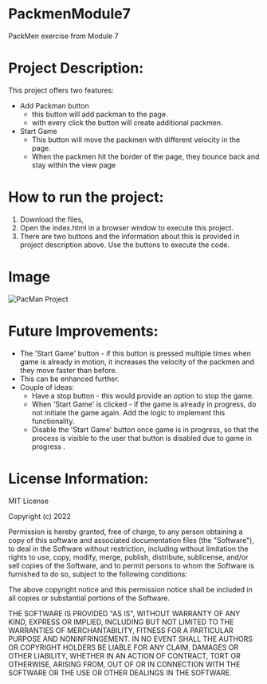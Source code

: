 # PackmenModule7
PackMen exercise from Module 7

# Project Description: 
This project offers two features: 
- Add Packman button 
  - this button will add packman to the page.
  - with every click the button will create additional packmen. 
- Start Game 
  - This button will move the packmen with different velocity in the page. 
  - When the packmen hit the border of the page, they bounce back and stay within the view page 

# How to run the project:
1. Download the files, 
2. Open the index.html in a browser window to execute this project. 
3. There are two buttons and the information about this is provided in project description above. Use the buttons to execute the code. 

# Image
<img src="pacman.png" alt="PacMan Project"/>

# Future Improvements:
- The 'Start Game' button - if this button is pressed multiple times when game is already in motion, it increases the velocity of the packmen
  and they move faster than before.
- This can be enhanced further.
- Couple of ideas: 
  - Have a stop button - this would provide an option to stop the game. 
  - When 'Start Game' is clicked - if the game is already in progress, do not initiate the game again. Add the logic to implement this functionality.
  - Disable the 'Start Game' button once game is in progress, so that the process is visible to the user that button is disabled due to game in progress . 
  

# License Information: 
MIT License

Copyright (c) 2022

Permission is hereby granted, free of charge, to any person obtaining a copy
of this software and associated documentation files (the "Software"), to deal
in the Software without restriction, including without limitation the rights
to use, copy, modify, merge, publish, distribute, sublicense, and/or sell
copies of the Software, and to permit persons to whom the Software is
furnished to do so, subject to the following conditions:

The above copyright notice and this permission notice shall be included in all
copies or substantial portions of the Software.

THE SOFTWARE IS PROVIDED "AS IS", WITHOUT WARRANTY OF ANY KIND, EXPRESS OR
IMPLIED, INCLUDING BUT NOT LIMITED TO THE WARRANTIES OF MERCHANTABILITY,
FITNESS FOR A PARTICULAR PURPOSE AND NONINFRINGEMENT. IN NO EVENT SHALL THE
AUTHORS OR COPYRIGHT HOLDERS BE LIABLE FOR ANY CLAIM, DAMAGES OR OTHER
LIABILITY, WHETHER IN AN ACTION OF CONTRACT, TORT OR OTHERWISE, ARISING FROM,
OUT OF OR IN CONNECTION WITH THE SOFTWARE OR THE USE OR OTHER DEALINGS IN THE
SOFTWARE.
